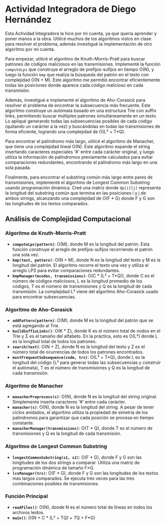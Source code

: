 # Actividad Integradora de Diego Hernández

Esta Actividad Integradora la hice por mi cuenta, ya que quería aprender y poner manos a la obra. Utilicé muchos de los algoritmos vistos en clase para resolver el problema, además investigué la implementación de otro algoritmo por mi cuenta.

Para empezar, utilicé el algoritmo de Knuth-Morris-Pratt para buscar patrones de códigos maliciosos en las transmisiones. Implementé la función `computeLps` que construye el arreglo de prefijos-sufijos en tiempo O(N), y luego la función `kmp` que realiza la búsqueda del patrón en el texto con complejidad O(N + M). Este algoritmo me permitió encontrar eficientemente todas las posiciones donde aparece cada código malicioso en cada transmisión.

Además, investigué e implementé el algoritmo de Aho-Corasick para resolver el problema de encontrar la subsecuencia más frecuente. Este algoritmo construye un autómata basado en una estructura Trie con suffix links, permitiendo buscar múltiples patrones simultáneamente en un texto. Lo apliqué generando todas las subsecuencias posibles de cada código (quitando un carácter a la vez) y buscándolas en todas las transmisiones de forma eficiente, logrando una complejidad de O(L² + T*Q).

Para encontrar el palíndromo más largo, utilicé el algoritmo de Manacher, que tiene una complejidad lineal O(N). Este algoritmo expande el string insertando caracteres especiales '#' entre cada carácter original, y luego utiliza la información de palíndromos previamente calculados para evitar comparaciones redundantes, encontrando el palíndromo más largo en una sola pasada.

Finalmente, para encontrar el substring común más largo entre pares de transmisiones, implementé el algoritmo de Longest Common Substring usando programación dinámica. Creé una matriz donde `dp[i][j]` representa la longitud del substring común que termina en las posiciones i y j de ambos strings, alcanzando una complejidad de O(F * G) donde F y G son las longitudes de los textos comparados.

## Análisis de Complejidad Computacional

### Algoritmo de Knuth-Morris-Pratt
- **`computeLps(pattern)`**: O(M), donde M es la longitud del patrón. Esta función construye el arreglo de prefijos-sufijos recorriendo el patrón una sola vez.
- **`kmp(text, pattern)`**: O(N + M), donde N es la longitud del texto y M es la longitud del patrón. El algoritmo recorre el texto una vez y utiliza el arreglo LPS para evitar comparaciones redundantes.
- **`kmpManager(mcodes, transmissions)`**: O(C * (L² + T*Q)), donde C es el número de códigos maliciosos, L es la longitud promedio de los códigos, T es el número de transmisiones y Q es la longitud de cada transmisión. La complejidad L² viene del algoritmo Aho-Corasick usado para encontrar subsecuencias.

### Algoritmo de Aho-Corasick
- **`addPattern(pattern)`**: O(M), donde M es la longitud del patrón que se está agregando al Trie.
- **`buildSuffixLinks()`**: O(K * Σ), donde K es el número total de nodos en el Trie y Σ es el tamaño del alfabeto. En la práctica, esto es O(L²) donde L es la longitud total de todos los patrones.
- **`search(text)`**: O(N + Z), donde N es la longitud del texto y Z es el número total de ocurrencias de todos los patrones encontrados.
- **`mostFrequentSubsequence(code, trs)`**: O(L² + T*Q), donde L es la longitud del código (L² para generar todas las subsecuencias y construir el autómata), T es el número de transmisiones y Q es la longitud de cada transmisión.

### Algoritmo de Manacher
- **`manacherPreprocess(s)`**: O(N), donde N es la longitud del string original. Simplemente inserta caracteres '#' entre cada carácter.
- **`manacher(s)`**: O(N), donde N es la longitud del string. A pesar de tener ciclos anidados, el algoritmo utiliza la propiedad de simetría de los palíndromos para garantizar que cada posición se procesa en tiempo constante.
- **`manacherManager(transmissions)`**: O(T * Q), donde T es el número de transmisiones y Q es la longitud de cada transmisión.

### Algoritmo de Longest Common Substring
- **`longestCommonSubstring(s1, s2)`**: O(F * G), donde F y G son las longitudes de los dos strings a comparar. Utiliza una matriz de programación dinámica de tamaño F×G.
- **`lcsManager(trs)`**: O(F * G), donde F y G son las longitudes de los textos más largos comparados. Se ejecuta tres veces para las tres combinaciones posibles de transmisiones.

### Función Principal
- **`readFiles()`**: O(N), donde N es el número total de líneas en todos los archivos leídos.
- **`main()`**: O(N + C * (L² + T*Q) + T*Q + F*G)